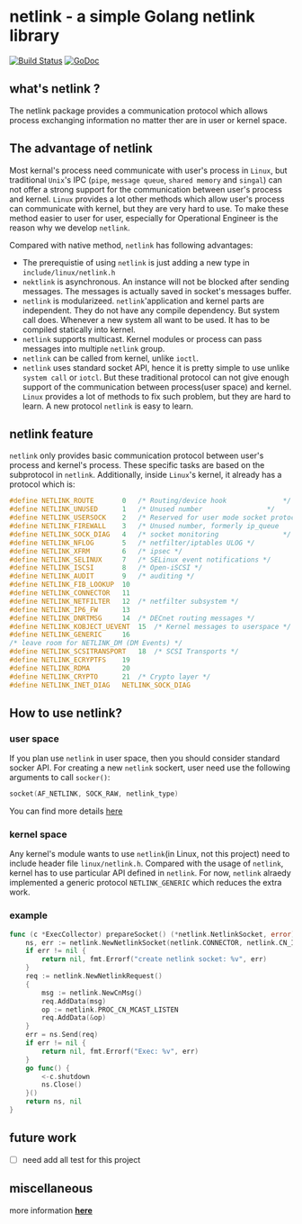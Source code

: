 # netlink - a simple Golang netlink library 

[![Build Status](https://travis-ci.org/eleme/netlink.png?branch=master)](https://travis-ci.org/eleme/netlink)
[![GoDoc](https://godoc.org/github.com/eleme/netlink?status.svg)](https://godoc.org/github.com/eleme/netlink)

## what's netlink ?

The netlink package provides a communication protocol which allows process exchanging 
information no matter ther are in user or kernel space. 

## The advantage of netlink
Most kernal's process need communicate with user's process in `Linux`, but traditional 
`Unix`'s IPC (`pipe`, `message queue`, `shared memory` and `singal`) can not offer a 
strong support for the communication between user's process and kernel. `Linux` provides 
a lot other methods which allow user's process can communicate with kernel, but they are 
very hard to use. To make these method easier to user for user, especially for 
Operational Engineer is the reason why we develop `netlink`. 

Compared with native method, `netlink` has following advantages:
- The prerequistie of using `netlink` is just adding a new type in `include/linux/netlink.h`
- `nektlink` is asynchronous. An instance will not be blocked after sending messages. 
The messages is actually saved in socket's messages buffer. 
- `netlink` is modularizeed. `netlink`'application and kernel parts are independent. They do not have any compile 
dependency. But system call does. Whenever a new system all want to be used. It has to be compiled statically into kernel. 
- `netlink` supports multicast. Kernel modules or process can pass messages into multiple `netlink` group. 
- `netlink` can be called from kernel, unlike `ioctl`.
- `netlink` uses standard socket API, hence it is pretty simple to use unlike `system call` or `iotcl`. 
But these traditional protocol can not give enough support of the communication
between process(user space) and kernel. `Linux` provides a lot of methods to 
fix such problem, but they are hard to learn. A new protocol `netlink` is
easy to learn. 

## netlink feature
`netlink` only provides basic communication protocol between user's process and kernel's process. These specific tasks are
based on the subprotocol in `netlink`. Additionally, inside `Linux`'s kernel, it already has a protocol which is:

```c
#define NETLINK_ROUTE       0   /* Routing/device hook              */
#define NETLINK_UNUSED      1   /* Unused number                */
#define NETLINK_USERSOCK    2   /* Reserved for user mode socket protocols  */
#define NETLINK_FIREWALL    3   /* Unused number, formerly ip_queue     */
#define NETLINK_SOCK_DIAG   4   /* socket monitoring                */
#define NETLINK_NFLOG       5   /* netfilter/iptables ULOG */
#define NETLINK_XFRM        6   /* ipsec */
#define NETLINK_SELINUX     7   /* SELinux event notifications */
#define NETLINK_ISCSI       8   /* Open-iSCSI */
#define NETLINK_AUDIT       9   /* auditing */
#define NETLINK_FIB_LOOKUP  10  
#define NETLINK_CONNECTOR   11
#define NETLINK_NETFILTER   12  /* netfilter subsystem */
#define NETLINK_IP6_FW      13
#define NETLINK_DNRTMSG     14  /* DECnet routing messages */
#define NETLINK_KOBJECT_UEVENT  15  /* Kernel messages to userspace */
#define NETLINK_GENERIC     16
/* leave room for NETLINK_DM (DM Events) */
#define NETLINK_SCSITRANSPORT   18  /* SCSI Transports */
#define NETLINK_ECRYPTFS    19
#define NETLINK_RDMA        20
#define NETLINK_CRYPTO      21  /* Crypto layer */
#define NETLINK_INET_DIAG   NETLINK_SOCK_DIAG
```


## How to use netlink?
### user space
If you plan use `netlink` in user space, then you should consider standard socker API. For creating a new `netlink` sockert, user need use
the following arguments to call `socker()`:

```go
socket(AF_NETLINK, SOCK_RAW, netlink_type)
```
You can find more details [here](https://www.infradead.org/~tgr/libnl/)

### kernel space
Any kernel's module wants to use `netlink`(in Linux, not this project) need to include header file `linux/netlink.h`. Compared with the usage of `netlink`, kernel has to 
use particular API defined in `netlink`. For now, `netlink` alraedy implemented a generic protocol `NETLINK_GENERIC` which reduces the extra work.

### example

```go
func (c *ExecCollector) prepareSocket() (*netlink.NetlinkSocket, error) {
	ns, err := netlink.NewNetlinkSocket(netlink.CONNECTOR, netlink.CN_IDX_PROC)
	if err != nil {
		return nil, fmt.Errorf("create netlink socket: %v", err)
	}
	req := netlink.NewNetlinkRequest()
	{
		msg := netlink.NewCnMsg()
		req.AddData(msg)
		op := netlink.PROC_CN_MCAST_LISTEN
		req.AddData(&op)
	}
	err = ns.Send(req)
	if err != nil {
		return nil, fmt.Errorf("Exec: %v", err)
	}
	go func() {
		<-c.shutdown
		ns.Close()
	}()
	return ns, nil
}
```

## future work
- [ ] need add all test for this project


## miscellaneous
more information **[here](https://github.com/eleme/sre/blob/master/linux/netlink-i.md)**
